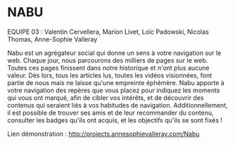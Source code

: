 NABU
============
EQUIPE 03 : Valentin Cervellera, Marion Livet, Loïc Padowski, Nicolas Thomas, Anne-Sophie Valleray

Nabu est un agrégateur social qui donne un sens à votre navigation sur le web.
Chaque jour, nous parcourons des milliers de pages sur le web. Toutes ces pages finissent dans notre historique et n'ont plus aucune valeur. Dès lors, tous les articles lus, toutes les vidéos visionnées, font partie de nous mais ne laisse qu'une empreinte éphémère.
Nabu apporte à votre navigation des repères que vous placez pour indiquez les moments qui vous ont marqué, afin de cibler vos intérêts, et de découvrir des contenus qui seraient liés à vos habitudes de navigation. Additionnellement, il est possible de trouver ses amis et de leur recommander du contenu, consulter les badges qu'ils ont acquis, et les objectifs qu'ils se sont fixés !

Lien démonstration : http://projects.annesophievalleray.com/Nabu
